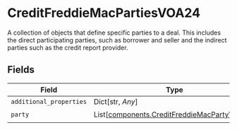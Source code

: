 # CreditFreddieMacPartiesVOA24

A collection of objects that define specific parties to a deal. This includes the direct participating parties, such as borrower and seller and the indirect parties such as the credit report provider.


## Fields

| Field                                                                                                | Type                                                                                                 | Required                                                                                             | Description                                                                                          |
| ---------------------------------------------------------------------------------------------------- | ---------------------------------------------------------------------------------------------------- | ---------------------------------------------------------------------------------------------------- | ---------------------------------------------------------------------------------------------------- |
| `additional_properties`                                                                              | Dict[str, *Any*]                                                                                     | :heavy_minus_sign:                                                                                   | N/A                                                                                                  |
| `party`                                                                                              | List[[components.CreditFreddieMacPartyVOA24](../../models/components/creditfreddiemacpartyvoa24.md)] | :heavy_check_mark:                                                                                   | N/A                                                                                                  |